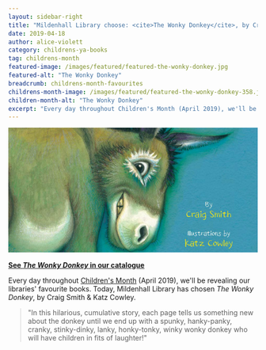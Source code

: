 ```yaml
---
layout: sidebar-right
title: "Mildenhall Library choose: <cite>The Wonky Donkey</cite>, by Craig Smith & Katz Cowley"
date: 2019-04-18
author: alice-violett
category: childrens-ya-books
tag: childrens-month
featured-image: /images/featured/featured-the-wonky-donkey.jpg
featured-alt: "The Wonky Donkey"
breadcrumb: childrens-month-favourites
childrens-month-image: /images/featured/featured-the-wonky-donkey-358.jpg
children-month-alt: "The Wonky Donkey"
excerpt: "Every day throughout Children's Month (April 2019), we'll be revealing our libraries' favourite books. Today, Mildenhall Library has chosen <cite>The Wonky Donkey</cite>, by Craig Smith & Katz Cowley."
---
```


![The Wonky Donkey](/images/featured/featured-the-wonky-donkey.jpg)

**[See <cite>The Wonky Donkey</cite> in our catalogue](https://suffolk.spydus.co.uk/cgi-bin/spydus.exe/ENQ/OPAC/BIBENQ?BRN=2532877)**

Every day throughout [Children's Month](/childrens-month/) (April 2019), we'll be revealing our libraries' favourite books. Today, Mildenhall Library has chosen <cite>The Wonky Donkey</cite>, by Craig Smith & Katz Cowley.

> "In this hilarious, cumulative story, each page tells us something new about the donkey until we end up with a spunky, hanky-panky, cranky, stinky-dinky, lanky, honky-tonky, winky wonky donkey who will have children in fits of laughter!"
